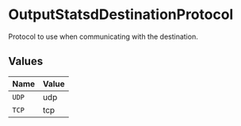 # OutputStatsdDestinationProtocol

Protocol to use when communicating with the destination.


## Values

| Name  | Value |
| ----- | ----- |
| `UDP` | udp   |
| `TCP` | tcp   |